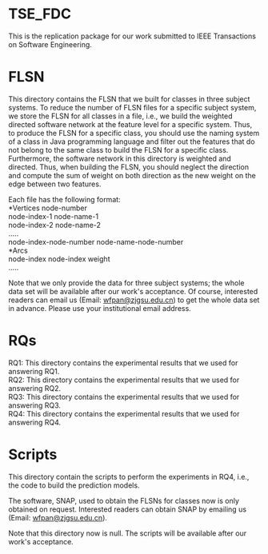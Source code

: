 # TSE_FDC
This is the replication package for our work submitted to IEEE Transactions on Software Engineering.

# FLSN
This directory contains the FLSN that we built for classes in three subject systems. To reduce the number of FLSN files for a specific subject system, we store the FLSN for all classes in a file, i.e., we build the weighted directed software network at the feature level for a specific system. Thus, to produce the FLSN for a specific class, you should use the naming system of a class in Java programming language and filter out the features that do not belong to the same class to build the FLSN for a specific class. Furthermore, the software network in this directory is weighted and directed. Thus, when building the FLSN, you should neglect the direction and compute the sum of weight on both direction as the new weight on the edge between two features.

Each file has the following format:<br/>
*Vertices node-number<br/>
node-index-1 node-name-1<br/>
node-index-2 node-name-2<br/>
.....<br/>
node-index-node-number node-name-node-number<br/>
*Arcs<br/>
node-index node-index weight<br/>
.....<br/>

Note that we only provide the data for three subject systems; the whole data set will be available after our work's acceptance. Of course, interested readers can email us (Email: wfpan@zjgsu.edu.cn) to get the whole data set in advance. Please use your institutional email address.

# RQs
RQ1: This directory contains the experimental results that we used for answering RQ1.<br/>
RQ2: This directory contains the experimental results that we used for answering RQ2.<br/>
RQ3: This directory contains the experimental results that we used for answering RQ3.<br/>
RQ4: This directory contains the experimental results that we used for answering RQ4.

# Scripts
This directory contain the scripts to perform the experiments in RQ4, i.e., the code to build the prediction models. 

The software, SNAP, used to obtain the FLSNs for classes now is only obtained on request. Interested readers can obtain SNAP by emailing us (Email: wfpan@zjgsu.edu.cn).

Note that this directory now is null. The scripts will be available after our work's acceptance.
